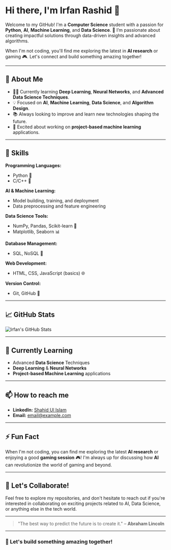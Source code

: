 # Hi there, I'm Irfan Rashid 👋

Welcome to my GitHub! I'm a **Computer Science** student with a passion for **Python**, **AI**, **Machine Learning**, and **Data Science**. 🚀 I’m passionate about creating impactful solutions through data-driven insights and advanced algorithms.

When I'm not coding, you'll find me exploring the latest in **AI research** or gaming 🎮. Let's connect and build something amazing together!

---

## 🚀 About Me

- 👨‍💻 Currently learning **Deep Learning**, **Neural Networks**, and **Advanced Data Science Techniques**.
- 💡 Focused on **AI**, **Machine Learning**, **Data Science**, and **Algorithm Design**.
- 📚 Always looking to improve and learn new technologies shaping the future.
- 🌱 Excited about working on **project-based machine learning** applications.

---

## 🔧 Skills

**Programming Languages:**
- Python 🐍
- C/C++ 🔧

**AI & Machine Learning:**
- Model building, training, and deployment
- Data preprocessing and feature engineering

**Data Science Tools:**
- NumPy, Pandas, Scikit-learn 🧮
- Matplotlib, Seaborn 📊

**Database Management:**
- SQL, NoSQL 💾

**Web Development:**
- HTML, CSS, JavaScript (basics) 🌐

**Version Control:**
- Git, GitHub 🔄

---

## 📈 GitHub Stats

![Irfan's GitHub Stats](https://github-readme-stats.vercel.app/api?username=irfanrashid181&show_icons=true&hide_title=true&count_private=true&hide=prs&theme=radical)

---

## 🌱 Currently Learning

- Advanced **Data Science** Techniques
- **Deep Learning** & **Neural Networks**
- **Project-based Machine Learning** applications

---

## 📫 How to reach me

- **LinkedIn:** [Shahid Ul Islam](https://www.linkedin.com/in/irfan-rashid-bhat-3913041aa/)
- **Email:** [email@example.com](mailto:bhatirfanrashid9@gmail.com)

---

## ⚡ Fun Fact

When I'm not coding, you can find me exploring the latest **AI research** or enjoying a good **gaming session** 🎮! I'm always up for discussing how **AI** can revolutionize the world of gaming and beyond.

---

## 📌 Let's Collaborate!

Feel free to explore my repositories, and don't hesitate to reach out if you're interested in collaborating on exciting projects related to AI, Data Science, or anything else in the tech world.

---

> "The best way to predict the future is to create it." – **Abraham Lincoln**

---

### 🌟 Let's build something amazing together!

